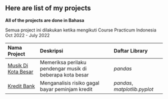 ## Here are list of my projects

**All of the projects are done in Bahasa**

Semua project ini dilakukan ketika mengikuti Course Practicum Indonesia Oct 2022 - July 2022

| Nama Project                    | Deskripsi                       | Daftar Library                     |
| :------------------------------ | :------------------------------ |:------------------------------|
| [Musik Di Kota Besar](musik_kota_besar)         | Memeriksa perilaku pendengar musik di beberapa kota besar | *pandas*        |
[Kredit Bank](credit_scoring) | Menganalisis risiko gagal bayar peminjam kredit | *pandas*, *matplotlib.pyplot*
